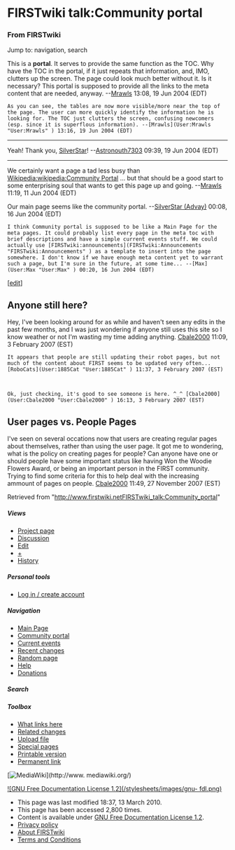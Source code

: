 
# FIRSTwiki talk:Community portal

### From FIRSTwiki

Jump to: navigation, search

  
This is a **portal**. It serves to provide the same function as the TOC. Why
have the TOC in the portal, if it just repeats that information, and, IMO,
clutters up the screen. The page could look much better without it. Is it
necessary? This portal is supposed to provide all the links to the meta
content that are needed, anyway. --[Mrawls](User:Mrawls
"User:Mrawls" ) 13:08, 19 Jun 2004 (EDT)

    As you can see, the tables are now more visible/more near the top of the page. The user can more quickly identify the information he is looking for. The TOC just clutters the screen, confusing newcomers (esp. since it is superflous information). --[Mrawls](User:Mrawls "User:Mrawls" ) 13:16, 19 Jun 2004 (EDT) 

* * *

Yeah! Thank you, [SilverStar](User:SilverStar "User:SilverStar" )!
--[Astronouth7303](User:Astronouth7303 "User:Astronouth7303" )
09:39, 19 Jun 2004 (EDT)

* * *

We certainly want a page a tad less busy than [Wikipedia:wikipedia:Community
Portal](http://www.wikipedia.org/wiki/wikipedia:Community_Portal
"wikipedia:wikipedia:Community_Portal" ) ... but that should be a good start
to some enterprising soul that wants to get this page up and going.
--[Mrawls](User:Mrawls "User:Mrawls" ) 11:19, 11 Jun 2004 (EDT)

Our main page seems like the community portal. --[SilverStar
(Advay)](User:SilverStar "User:SilverStar" ) 00:08, 16 Jun 2004
(EDT)

    I think Community portal is supposed to be like a Main Page for the meta pages. It could probably list every page in the meta toc with brief descriptions and have a simple current events stuff. We could actually use [FIRSTwiki:announcements](FIRSTwiki:Announcements "FIRSTwiki:Announcements" ) as a template to insert into the page somewhere. I don't know if we have enough meta content yet to warrant such a page, but I'm sure in the future, at some time... --[Max](User:Max "User:Max" ) 00:20, 16 Jun 2004 (EDT) 

[[edit](/index.php?title=FIRSTwiki_talk:Community_portal&action=edit&section=1
"Edit section: Anyone still here?" )]

##  Anyone still here?

Hey, I've been looking around for as while and haven't seen any edits in the
past few months, and I was just wondering if anyone still uses this site so I
know weather or not I'm wasting my time adding anything.
[Cbale2000](User:Cbale2000 "User:Cbale2000" ) 11:09, 3 February
2007 (EST)

    It appears that people are still updating their robot pages, but not much of the content about FIRST seems to be updated very often... [RoboCats](User:1885Cat "User:1885Cat" ) 11:37, 3 February 2007 (EST) 

    

    Ok, just checking, it's good to see someone is here. ^_^ [Cbale2000](User:Cbale2000 "User:Cbale2000" ) 16:13, 3 February 2007 (EST) 


##  User pages vs. People Pages

I've seen on several occations now that users are creating regular pages about
themselves, rather than using the user page. It got me to wondering, what is
the policy on creating pages for people? Can anyone have one or should people
have some important status like having Won the Woodie Flowers Award, or being
an important person in the FIRST community. Trying to find some criteria for
this to help deal with the increasing ammount of pages on people.
[Cbale2000](User:Cbale2000 "User:Cbale2000" ) 11:49, 27 November
2007 (EST)

Retrieved from
"<http://www.firstwiki.netFIRSTwiki_talk:Community_portal>"

##### Views

  * [Project page](FIRSTwiki:Community_portal)
  * [Discussion](FIRSTwiki_talk:Community_portal)
  * [Edit](/index.php?title=FIRSTwiki_talk:Community_portal&action=edit)
  * [+](/index.php?title=FIRSTwiki_talk:Community_portal&action=edit&section=new)
  * [History](/index.php?title=FIRSTwiki_talk:Community_portal&action=history)

##### Personal tools

  * [Log in / create account](/index.php?title=Special:Userlogin&returnto=FIRSTwiki_talk:Community_portal)

[](Main_Page "Main Page" )

##### Navigation

  * [Main Page](Main_Page)
  * [Community portal](FIRSTwiki:Community_portal)
  * [Current events](Current_events)
  * [Recent changes](Special:Recentchanges)
  * [Random page](Special:Random)
  * [Help](FIRSTwiki:Help)
  * [Donations](FIRSTwiki:Site_support)

##### Search



##### Toolbox

  * [What links here](Special:Whatlinkshere/FIRSTwiki_talk:Community_portal)
  * [Related changes](Special:Recentchangeslinked/FIRSTwiki_talk:Community_portal)
  * [Upload file](Special:Upload)
  * [Special pages](Special:Specialpages)
  * [Printable version](/index.php?title=FIRSTwiki_talk:Community_portal&printable=yes)
  * [Permanent link](/index.php?title=FIRSTwiki_talk:Community_portal&oldid=75512)

[![MediaWiki](/skins/common/images/poweredby_mediawiki_88x31.png)](http://www.
mediawiki.org/)

[![GNU Free Documentation License 1.2](/stylesheets/images/gnu-
fdl.png)](http://www.gnu.org/copyleft/fdl.html)

  * This page was last modified 18:37, 13 March 2010.
  * This page has been accessed 2,800 times.
  * Content is available under [GNU Free Documentation License 1.2](http://www.gnu.org/copyleft/fdl.html "http://www.gnu.org/copyleft/fdl.html" ).
  * [Privacy policy](FIRSTwiki:Privacy_policy "FIRSTwiki:Privacy policy" )
  * [About FIRSTwiki](FIRSTwiki:About "FIRSTwiki:About" )
  * [Terms and Conditions](FIRSTwiki:Terms_and_conditions "FIRSTwiki:Terms and conditions" )

